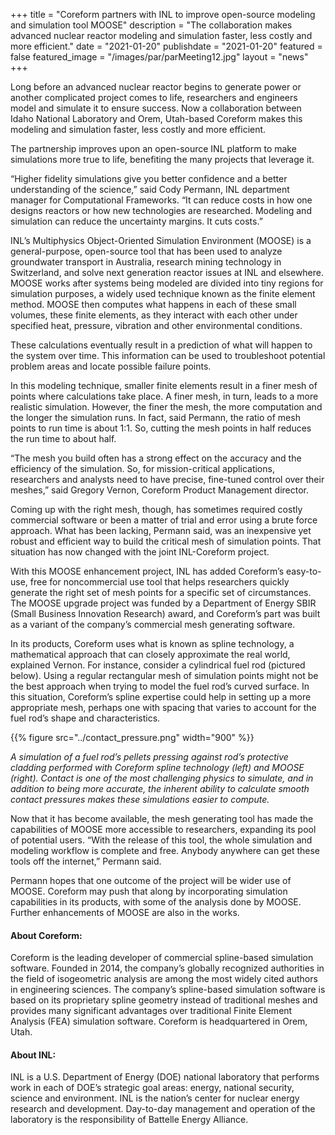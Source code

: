+++
title = "Coreform partners with INL to improve open-source modeling and simulation tool MOOSE"
description = "The collaboration makes advanced nuclear reactor modeling and simulation faster, less costly and more efficient."
date = "2021-01-20"
publishdate = "2021-01-20"
featured = false
featured_image = "/images/par/parMeeting12.jpg"
layout = "news"
+++


Long before an advanced nuclear reactor begins to generate power or another complicated project comes to life, researchers and engineers model and simulate it to ensure success. Now a collaboration between Idaho National Laboratory and Orem, Utah-based Coreform makes this modeling and simulation faster, less costly and more efficient.

The partnership improves upon an open-source INL platform to make simulations more true to life, benefiting the many projects that leverage it.

“Higher fidelity simulations give you better confidence and a better understanding of the science,” said Cody Permann, INL department manager for Computational Frameworks. “It can reduce costs in how one designs reactors or how new technologies are researched. Modeling and simulation can reduce the uncertainty margins. It cuts costs.”

INL’s Multiphysics Object-Oriented Simulation Environment (MOOSE) is a general-purpose, open-source tool that has been used to analyze groundwater transport in Australia, research mining technology in Switzerland, and solve next generation reactor issues at INL and elsewhere. MOOSE works after systems being modeled are divided into tiny regions for simulation purposes, a widely used technique known as the finite element method. MOOSE then computes what happens in each of these small volumes, these finite elements, as they interact with each other under specified heat, pressure, vibration and other environmental conditions.

These calculations eventually result in a prediction of what will happen to the system over time. This information can be used to troubleshoot potential problem areas and locate possible failure points.

In this modeling technique, smaller finite elements result in a finer mesh of points where calculations take place. A finer mesh, in turn, leads to a more realistic simulation. However, the finer the mesh, the more computation and the longer the simulation runs. In fact, said Permann, the ratio of mesh points to run time is about 1:1. So, cutting the mesh points in half reduces the run time to about half.

“The mesh you build often has a strong effect on the accuracy and the efficiency of the simulation. So, for mission-critical applications, researchers and analysts need to have precise, fine-tuned control over their meshes,” said Gregory Vernon, Coreform Product Management director.

Coming up with the right mesh, though, has sometimes required costly commercial software or been a matter of trial and error using a brute force approach. What has been lacking, Permann said, was an inexpensive yet robust and efficient way to build the critical mesh of simulation points. That situation has now changed with the joint INL-Coreform project.

With this MOOSE enhancement project, INL has added Coreform’s easy-to-use, free for noncommercial use tool that helps researchers quickly generate the right set of mesh points for a specific set of circumstances. The MOOSE upgrade project was funded by a Department of Energy SBIR (Small Business Innovation Research) award, and Coreform’s part was built as a variant of the company’s commercial mesh generating software.

In its products, Coreform uses what is known as spline technology, a mathematical approach that can closely approximate the real world, explained Vernon. For instance, consider a cylindrical fuel rod (pictured below). Using a regular rectangular mesh of simulation points might not be the best approach when trying to model the fuel rod’s curved surface. In this situation, Coreform’s spline expertise could help in setting up a more appropriate mesh, perhaps one with spacing that varies to account for the fuel rod’s shape and characteristics.


{{% figure src="../contact_pressure.png" width="900" %}}

*A simulation of a fuel rod’s pellets pressing against rod’s protective cladding performed with Coreform spline technology (left) and MOOSE (right). Contact is one of the most challenging physics to simulate, and in addition to being more accurate, the inherent ability to calculate smooth contact pressures makes these simulations easier to compute.*


Now that it has become available, the mesh generating tool has made the capabilities of MOOSE more accessible to researchers, expanding its pool of potential users. “With the release of this tool, the whole simulation and modeling workflow is complete and free. Anybody anywhere can get these tools off the internet,” Permann said.

Permann hopes that one outcome of the project will be wider use of MOOSE. Coreform may push that along by incorporating simulation capabilities in its products, with some of the analysis done by MOOSE. Further enhancements of MOOSE are also in the works.

#### About Coreform:
Coreform is the leading developer of commercial spline-based simulation software. Founded in 2014, the company’s globally recognized authorities in the field of isogeometric analysis are among the most widely cited authors in engineering sciences. The company’s spline-based simulation software is based on its proprietary spline geometry instead of traditional meshes and provides many significant advantages over traditional Finite Element Analysis (FEA) simulation software. Coreform is headquartered in Orem, Utah. 

#### About INL:
INL is a U.S. Department of Energy (DOE) national laboratory that performs work in each of DOE’s strategic goal areas: energy, national security, science and environment. INL is the nation’s center for nuclear energy research and development. Day-to-day management and operation of the laboratory is the responsibility of Battelle Energy Alliance. 